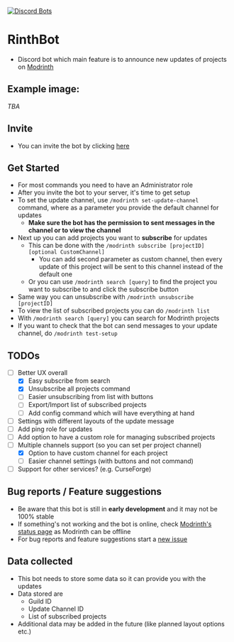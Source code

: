 [![Discord Bots](https://top.gg/api/widget/status/986993814671614094.svg)](https://top.gg/bot/986993814671614094)

# RinthBot

- Discord bot which main feature is to announce new updates of projects on [Modrinth](https://modrinth.com/)

## Example image:
*TBA*

## Invite
- You can invite the bot by clicking [here](https://discord.com/api/oauth2/authorize?client_id=986993814671614094&permissions=537316416&scope=bot%20applications.commands)

## Get Started
- For most commands you need to have an Administrator role
- After you invite the bot to your server, it's time to get setup
- To set the update channel, use `/modrinth set-update-channel` command, where as a parameter you provide the default channel for updates
    - **Make sure the bot has the permission to sent messages in the channel or to view the channel**
- Next up you can add projects you want to **subscribe** for updates
    - This can be done with the `/modrinth subscribe [projectID] [optional CustomChannel]`
      - You can add second parameter as custom channel, then every update of this project will be sent to this channel instead of the default one
    - Or you can use `/modrinth search [query]` to find the project you want to subscribe to and click the subscribe button
- Same way you can unsubscribe with `/modrinth unsubscribe [projectID]`
- To view the list of subscribed projects you can do `/modrinth list`
- With `/modrinth search [query]` you can search for Modrinth projects
- If you want to check that the bot can send messages to your update channel, do `/modrinth test-setup`

## TODOs
- [ ] Better UX overall
    - [x] Easy subscribe from search 
    - [x] Unsubscribe all projects command
    - [ ] Easier unsubscribing from list with buttons
    - [ ] Export/Import list of subscribed projects
    - [ ] Add config command which will have everything at hand
- [ ] Settings with different layouts of the update message
- [ ] Add ping role for updates
- [ ] Add option to have a custom role for managing subscribed projects
- [ ] Multiple channels support (so you can set per project channel)
  - [x] Option to have custom channel for each project
  - [ ] Easier channel settings (with buttons and not command)
- [ ] Support for other services? (e.g. CurseForge)

## Bug reports / Feature suggestions
- Be aware that this bot is still in **early development** and it may not be 100% stable
- If something's not working and the bot is online, check [Modrinth's status page](https://status.modrinth.com/) as Modrinth can be offline
- For bug reports and feature suggestions start a [new issue](https://github.com/Zechiax/RinthBot/issues/new)

## Data collected
- This bot needs to store some data so it can provide you with the updates
- Data stored are
    - Guild ID
    - Update Channel ID
    - List of subscribed projects
- Additional data may be added in the future (like planned layout options etc.)
